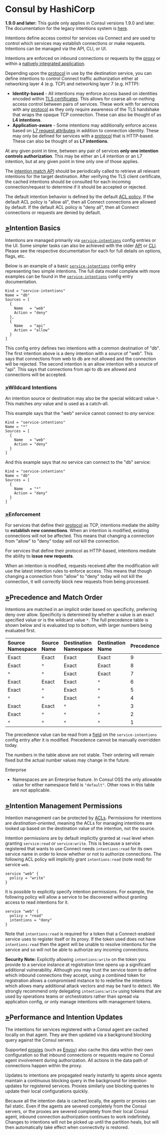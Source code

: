 # Consul by HashiCorp

**1.9.0 and later:** This guide only applies in Consul versions 1.9.0 and later. The documentation for the legacy intentions system is [here](consul-by-hashicorp-5.md).

Intentions define access control for services via Connect and are used to control which services may establish connections or make requests. Intentions can be managed via the API, CLI, or UI.

Intentions are enforced on inbound connections or requests by the [proxy](consul-by-hashicorp-2.md) or within a [natively integrated application](consul-by-hashicorp-11.md).

Depending upon the [protocol](https://www.consul.io/docs/agent/config-entries/service-defaults#protocol) in use by the destination service, you can define intentions to control Connect traffic authorization either at networking layer 4 \(e.g. TCP\) and networking layer 7 \(e.g. HTTP\):

* **Identity-based** - All intentions may enforce access based on identities encoded within [TLS certificates](consul-by-hashicorp-1.md#mutual-transport-layer-security-mtls). This allows for coarse all-or-nothing access control between pairs of services. These work with for services with any [protocol](https://www.consul.io/docs/agent/config-entries/service-defaults#protocol) as they only require awareness of the TLS handshake that wraps the opaque TCP connection. These can also be thought of as **L4 intentions**.
* **Application-aware** - Some intentions may additionally enforce access based on [L7 request attributes](https://www.consul.io/docs/agent/config-entries/service-intentions#permissions) in addition to connection identity. These may only be defined for services with a [protocol](https://www.consul.io/docs/agent/config-entries/service-defaults#protocol) that is HTTP-based. These can also be thought of as **L7 intentions**.

At any given point in time, between any pair of services **only one intention controls authorization**. This may be either an L4 intention or an L7 intention, but at any given point in time only one of those applies.

The [intention match API](https://www.consul.io/api/connect/intentions#list-matching-intentions) should be periodically called to retrieve all relevant intentions for the target destination. After verifying the TLS client certificate, the cached intentions should be consulted for each incoming connection/request to determine if it should be accepted or rejected.

The default intention behavior is defined by the default [ACL policy](https://www.consul.io/docs/agent/options#acl_default_policy). If the default ACL policy is "allow all", then all Connect connections are allowed by default. If the default ACL policy is "deny all", then all Connect connections or requests are denied by default.

## [»](consul-by-hashicorp-4.md#intention-basics)Intention Basics

Intentions are managed primarily via [`service-intentions`](https://www.consul.io/docs/agent/config-entries/service-intentions) config entries or the UI. Some simpler tasks can also be achieved with the older [API](https://www.consul.io/api-docs/connect/intentions) or [CLI](https://www.consul.io/commands/intention). Please see the respective documentation for each for full details on options, flags, etc.

Below is an example of a basic [`service-intentions`](https://www.consul.io/docs/agent/config-entries/service-intentions) config entry representing two simple intentions. The full data model complete with more examples can be found in the [`service-intentions`](https://www.consul.io/docs/agent/config-entries/service-intentions) config entry documentation.

```text
Kind = "service-intentions"
Name = "db"
Sources = [
  {
    Name   = "web"
    Action = "deny"
  },
  {
    Name   = "api"
    Action = "allow"
  }
]
```

This config entry defines two intentions with a common destination of "db". The first intention above is a deny intention with a source of "web". This says that connections from web to db are not allowed and the connection will be rejected. The second intention is an allow intention with a source of "api". This says that connections from api to db are allowed and connections will be accepted.

### [»](consul-by-hashicorp-4.md#wildcard-intentions)Wildcard Intentions

An intention source or destination may also be the special wildcard value `*`. This matches _any_ value and is used as a catch-all.

This example says that the "web" service cannot connect to _any_ service:

```text
Kind = "service-intentions"
Name = "*"
Sources = [
  {
    Name   = "web"
    Action = "deny"
  }
]
```

And this example says that _no_ service can connect to the "db" service:

```text
Kind = "service-intentions"
Name = "db"
Sources = [
  {
    Name   = "*"
    Action = "deny"
  }
]
```

### [»](consul-by-hashicorp-4.md#enforcement)Enforcement

For services that define their [protocol](https://www.consul.io/docs/agent/config-entries/service-defaults#protocol) as TCP, intentions mediate the ability to **establish new connections**. When an intention is modified, existing connections will not be affected. This means that changing a connection from "allow" to "deny" today _will not_ kill the connection.

For services that define their protocol as HTTP-based, intentions mediate the ability to **issue new requests**.

When an intention is modified, requests received after the modification will use the latest intention rules to enforce access. This means that though changing a connection from "allow" to "deny" today will not kill the connection, it will correctly block new requests from being processed.

## [»](consul-by-hashicorp-4.md#precedence-and-match-order)Precedence and Match Order

Intentions are matched in an implicit order based on specificity, preferring deny over allow. Specificity is determined by whether a value is an exact specified value or is the wildcard value `*`. The full precedence table is shown below and is evaluated top to bottom, with larger numbers being evaluated first.

| Source Namespace | Source Name | Destination Namespace | Destination Name | Precedence |
| :--- | :--- | :--- | :--- | :--- |
| Exact | Exact | Exact | Exact | 9 |
| Exact | `*` | Exact | Exact | 8 |
| `*` | `*` | Exact | Exact | 7 |
| Exact | Exact | Exact | `*` | 6 |
| Exact | `*` | Exact | `*` | 5 |
| `*` | `*` | Exact | `*` | 4 |
| Exact | Exact | `*` | `*` | 3 |
| Exact | `*` | `*` | `*` | 2 |
| `*` | `*` | `*` | `*` | 1 |

The precedence value can be read from a [field](https://www.consul.io/docs/agent/config-entries/service-intentions#precedence) on the `service-intentions` config entry after it is modified. Precedence cannot be manually overridden today.

The numbers in the table above are not stable. Their ordering will remain fixed but the actual number values may change in the future.

Enterprise

 - Namespaces are an Enterprise feature. In Consul OSS the only allowable value for either namespace field is `"default"`. Other rows in this table are not applicable.

## [»](consul-by-hashicorp-4.md#intention-management-permissions)Intention Management Permissions

Intention management can be protected by [ACLs](https://www.consul.io/docs/security/acl). Permissions for intentions are _destination-oriented_, meaning the ACLs for managing intentions are looked up based on the destination value of the intention, not the source.

Intention permissions are by default implicitly granted at `read` level when granting `service:read` or `service:write`. This is because a service registered that wants to use Connect needs `intentions:read` for its own service name in order to know whether or not to authorize connections. The following ACL policy will implicitly grant `intentions:read` \(note _read_\) for service `web`.

```text
service "web" {
  policy = "write"
}
```

It is possible to explicitly specify intention permissions. For example, the following policy will allow a service to be discovered without granting access to read intentions for it.

```text
service "web" {
  policy = "read"
  intentions = "deny"
}
```

Note that `intentions:read` is required for a token that a Connect-enabled service uses to register itself or its proxy. If the token used does not have `intentions:read` then the agent will be unable to resolve intentions for the service and so will not be able to authorize any incoming connections.

**Security Note:** Explicitly allowing `intentions:write` on the token you provide to a service instance at registration time opens up a significant additional vulnerability. Although you may trust the service _team_ to define which inbound connections they accept, using a combined token for registration allows a compromised instance to to redefine the intentions which allows many additional attack vectors and may be hard to detect. We strongly recommend only delegating `intentions:write` using tokens that are used by operations teams or orchestrators rather than spread via application config, or only manage intentions with management tokens.

## [»](consul-by-hashicorp-4.md#performance-and-intention-updates)Performance and Intention Updates

The intentions for services registered with a Consul agent are cached locally on that agent. They are then updated via a background blocking query against the Consul servers.

Supported [proxies](consul-by-hashicorp-2.md) \(such as [Envoy](proxies/consul-by-hashicorp.md)\) also cache this data within their own configuration so that inbound connections or requests require no Consul agent involvement during authorization. All actions in the data path of connections happen within the proxy.

Updates to intentions are propagated nearly instantly to agents since agents maintain a continuous blocking query in the background for intention updates for registered services. Proxies similarly use blocking queries to update their local configurations quickly.

Because all the intention data is cached locally, the agents or proxies can fail static. Even if the agents are severed completely from the Consul servers, or the proxies are severed completely from their local Consul agent, inbound connection authorization continues to work indefinitely. Changes to intentions will not be picked up until the partition heals, but will then automatically take effect when connectivity is restored.

